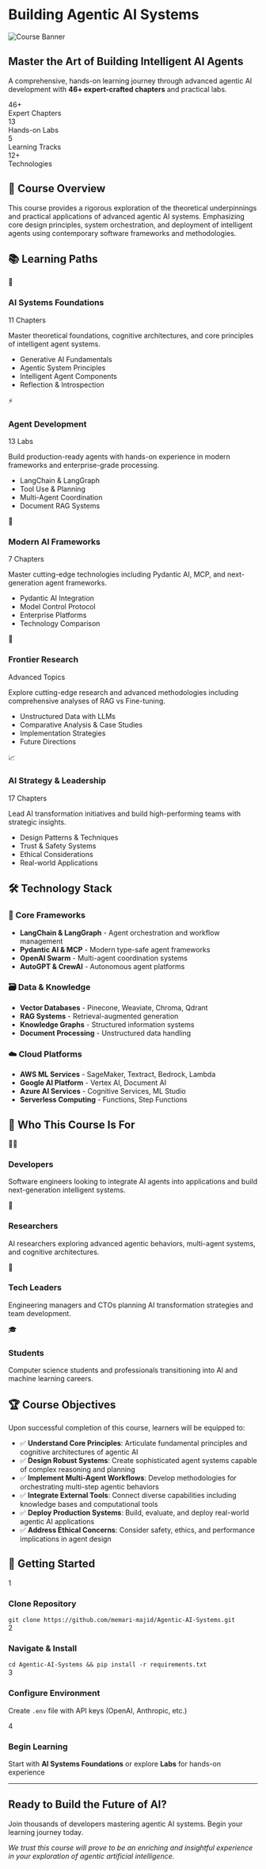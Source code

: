 # Building Agentic AI Systems

![Course Banner](banner.png)

<div class="hero-section">
  <div class="hero-content">
    <h2 class="hero-title">Master the Art of Building Intelligent AI Agents</h2>
    <p class="hero-subtitle">A comprehensive, hands-on learning journey through advanced agentic AI development with <strong>46+ expert-crafted chapters</strong> and practical labs.</p>
  </div>
</div>

<div class="stats-container">
  <div class="stat-item">
    <div class="stat-number">46+</div>
    <div class="stat-label">Expert Chapters</div>
  </div>
  <div class="stat-item">
    <div class="stat-number">13</div>
    <div class="stat-label">Hands-on Labs</div>
  </div>
  <div class="stat-item">
    <div class="stat-number">5</div>
    <div class="stat-label">Learning Tracks</div>
  </div>
  <div class="stat-item">
    <div class="stat-number">12+</div>
    <div class="stat-label">Technologies</div>
  </div>
</div>

## 🎯 Course Overview

This course provides a rigorous exploration of the theoretical underpinnings and practical applications of advanced agentic AI systems. Emphasizing core design principles, system orchestration, and deployment of intelligent agents using contemporary software frameworks and methodologies.

## 📚 Learning Paths

<div class="learning-paths">
  <div class="path-card">
    <div class="path-icon">🧠</div>
    <h3>AI Systems Foundations</h3>
    <div class="path-chapters">11 Chapters</div>
    <p>Master theoretical foundations, cognitive architectures, and core principles of intelligent agent systems.</p>
    <ul>
      <li>Generative AI Fundamentals</li>
      <li>Agentic System Principles</li>
      <li>Intelligent Agent Components</li>
      <li>Reflection & Introspection</li>
    </ul>
  </div>

  <div class="path-card">
    <div class="path-icon">⚡</div>
    <h3>Agent Development</h3>
    <div class="path-chapters">13 Labs</div>
    <p>Build production-ready agents with hands-on experience in modern frameworks and enterprise-grade processing.</p>
    <ul>
      <li>LangChain & LangGraph</li>
      <li>Tool Use & Planning</li>
      <li>Multi-Agent Coordination</li>
      <li>Document RAG Systems</li>
    </ul>
  </div>

  <div class="path-card">
    <div class="path-icon">🚀</div>
    <h3>Modern AI Frameworks</h3>
    <div class="path-chapters">7 Chapters</div>
    <p>Master cutting-edge technologies including Pydantic AI, MCP, and next-generation agent frameworks.</p>
    <ul>
      <li>Pydantic AI Integration</li>
      <li>Model Control Protocol</li>
      <li>Enterprise Platforms</li>
      <li>Technology Comparison</li>
    </ul>
  </div>

  <div class="path-card">
    <div class="path-icon">🔬</div>
    <h3>Frontier Research</h3>
    <div class="path-chapters">Advanced Topics</div>
    <p>Explore cutting-edge research and advanced methodologies including comprehensive analyses of RAG vs Fine-tuning.</p>
    <ul>
      <li>Unstructured Data with LLMs</li>
      <li>Comparative Analysis & Case Studies</li>
      <li>Implementation Strategies</li>
      <li>Future Directions</li>
    </ul>
  </div>

  <div class="path-card">
    <div class="path-icon">📈</div>
    <h3>AI Strategy & Leadership</h3>
    <div class="path-chapters">17 Chapters</div>
    <p>Lead AI transformation initiatives and build high-performing teams with strategic insights.</p>
    <ul>
      <li>Design Patterns & Techniques</li>
      <li>Trust & Safety Systems</li>
      <li>Ethical Considerations</li>
      <li>Real-world Applications</li>
    </ul>
  </div>
</div>

## 🛠️ Technology Stack

<div class="tech-grid">
  <div class="tech-category">
    <h3>🔧 Core Frameworks</h3>
    <ul>
      <li><strong>LangChain & LangGraph</strong> - Agent orchestration and workflow management</li>
      <li><strong>Pydantic AI & MCP</strong> - Modern type-safe agent frameworks</li>
      <li><strong>OpenAI Swarm</strong> - Multi-agent coordination systems</li>
      <li><strong>AutoGPT & CrewAI</strong> - Autonomous agent platforms</li>
    </ul>
  </div>

  <div class="tech-category">
    <h3>🗃️ Data & Knowledge</h3>
    <ul>
      <li><strong>Vector Databases</strong> - Pinecone, Weaviate, Chroma, Qdrant</li>
      <li><strong>RAG Systems</strong> - Retrieval-augmented generation</li>
      <li><strong>Knowledge Graphs</strong> - Structured information systems</li>
      <li><strong>Document Processing</strong> - Unstructured data handling</li>
    </ul>
  </div>

  <div class="tech-category">
    <h3>☁️ Cloud Platforms</h3>
    <ul>
      <li><strong>AWS ML Services</strong> - SageMaker, Textract, Bedrock, Lambda</li>
      <li><strong>Google AI Platform</strong> - Vertex AI, Document AI</li>
      <li><strong>Azure AI Services</strong> - Cognitive Services, ML Studio</li>
      <li><strong>Serverless Computing</strong> - Functions, Step Functions</li>
    </ul>
  </div>
</div>

## 👥 Who This Course Is For

<div class="audience-cards">
  <div class="audience-card">
    <div class="audience-icon">👨‍💻</div>
    <h3>Developers</h3>
    <p>Software engineers looking to integrate AI agents into applications and build next-generation intelligent systems.</p>
  </div>

  <div class="audience-card">
    <div class="audience-icon">🔬</div>
    <h3>Researchers</h3>
    <p>AI researchers exploring advanced agentic behaviors, multi-agent systems, and cognitive architectures.</p>
  </div>

  <div class="audience-card">
    <div class="audience-icon">🎯</div>
    <h3>Tech Leaders</h3>
    <p>Engineering managers and CTOs planning AI transformation strategies and team development.</p>
  </div>

  <div class="audience-card">
    <div class="audience-icon">🎓</div>
    <h3>Students</h3>
    <p>Computer science students and professionals transitioning into AI and machine learning careers.</p>
  </div>
</div>

## 🏆 Course Objectives

Upon successful completion of this course, learners will be equipped to:

- ✅ **Understand Core Principles**: Articulate fundamental principles and cognitive architectures of agentic AI
- ✅ **Design Robust Systems**: Create sophisticated agent systems capable of complex reasoning and planning  
- ✅ **Implement Multi-Agent Workflows**: Develop methodologies for orchestrating multi-step agentic behaviors
- ✅ **Integrate External Tools**: Connect diverse capabilities including knowledge bases and computational tools
- ✅ **Deploy Production Systems**: Build, evaluate, and deploy real-world agentic AI applications
- ✅ **Address Ethical Concerns**: Consider safety, ethics, and performance implications in agent design

## 🚀 Getting Started

<div class="getting-started">
  <div class="step-card">
    <div class="step-number">1</div>
    <h3>Clone Repository</h3>
    <code>git clone https://github.com/memari-majid/Agentic-AI-Systems.git</code>
  </div>

  <div class="step-card">
    <div class="step-number">2</div>
    <h3>Navigate & Install</h3>
    <code>cd Agentic-AI-Systems && pip install -r requirements.txt</code>
  </div>

  <div class="step-card">
    <div class="step-number">3</div>
    <h3>Configure Environment</h3>
    <p>Create <code>.env</code> file with API keys (OpenAI, Anthropic, etc.)</p>
  </div>

  <div class="step-card">
    <div class="step-number">4</div>
    <h3>Begin Learning</h3>
    <p>Start with <strong>AI Systems Foundations</strong> or explore <strong>Labs</strong> for hands-on experience</p>
  </div>
</div>

---

<div class="cta-section">
  <h2>Ready to Build the Future of AI?</h2>
  <p>Join thousands of developers mastering agentic AI systems. Begin your learning journey today.</p>
</div>

*We trust this course will prove to be an enriching and insightful experience in your exploration of agentic artificial intelligence.* 